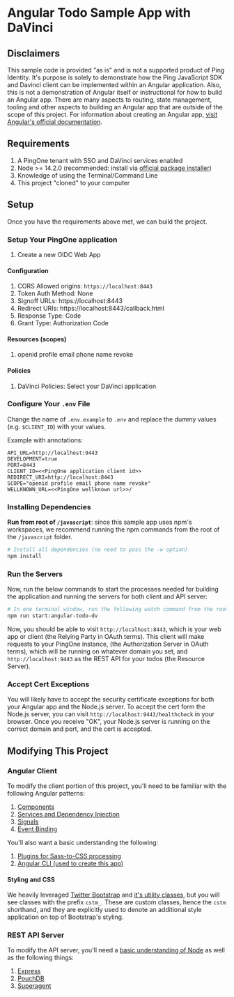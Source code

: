 # Angular Todo Sample App with DaVinci

## Disclaimers

This sample code is provided "as is" and is not a supported product of Ping Identity. It's purpose is solely to demonstrate how the Ping JavaScript SDK and Davinci client can be implemented within an Angular application. Also, this is not a demonstration of Angular itself or instructional for _how_ to build an Angular app. There are many aspects to routing, state management, tooling and other aspects to building an Angular app that are outside of the scope of this project. For information about creating an Angular app, [visit Angular's official documentation](https://v18.angular.dev/overview).

## Requirements

1. A PingOne tenant with SSO and DaVinci services enabled
2. Node >= 14.2.0 (recommended: install via [official package installer](https://nodejs.org/en/))
3. Knowledge of using the Terminal/Command Line
4. This project "cloned" to your computer

## Setup

Once you have the requirements above met, we can build the project.

### Setup Your PingOne application

1. Create a new OIDC Web App

#### Configuration

1. CORS Allowed origins: `https://localhost:8443`
2. Token Auth Method: None
3. Signoff URLs: https://localhost:8443
4. Redirect URIs: https://localhost:8443/callback.html
5. Response Type: Code
6. Grant Type: Authorization Code

#### Resources (scopes)

1. openid profile email phone name revoke

#### Policies

1. DaVinci Policies: Select your DaVinci application

### Configure Your `.env` File

Change the name of `.env.example` to `.env` and replace the dummy values (e.g. `$CLIENT_ID`) with your values.

Example with annotations:
```text
API_URL=http://localhost:9443
DEVELOPMENT=true
PORT=8443
CLIENT_ID=<<PingOne application client id>>
REDIRECT_URI=http://localhost:8443
SCOPE="openid profile email phone name revoke"
WELLKNOWN_URL=<<PingOne wellknown url>>/
```

### Installing Dependencies

**Run from root of `/javascript`**: since this sample app uses npm's workspaces, we recommend running the npm commands from the root of the `/javascript` folder.

```sh
# Install all dependencies (no need to pass the -w option)
npm install
```

### Run the Servers

Now, run the below commands to start the processes needed for building the application and running the servers for both client and API server:

```sh
# In one terminal window, run the following watch command from the root of the repository
npm run start:angular-todo-dv
```

Now, you should be able to visit `http://localhost:8443`, which is your web app or client (the Relying Party in OAuth terms). This client will make requests to your PingOne instance, (the Authorization Server in OAuth terms), which will be running on whatever domain you set, and `http://localhost:9443` as the REST API for your todos (the Resource Server).

### Accept Cert Exceptions

You will likely have to accept the security certificate exceptions for both your Angular app and the Node.js server. To accept the cert form the Node.js server, you can visit `http://localhost:9443/healthcheck` in your browser. Once you receive "OK", your Node.js server is running on the correct domain and port, and the cert is accepted.

## Modifying This Project

### Angular Client

To modify the client portion of this project, you'll need to be familiar with the following Angular patterns:

1. [Components](https://v18.angular.dev/guide/components)
2. [Services and Dependency Injection](https://v18.angular.dev/guide/di)
3. [Signals](https://v18.angular.dev/guide/signals)
4. [Event Binding](https://v18.angular.dev/guide/templates/binding)

You'll also want a basic understanding the following:

1. [Plugins for Sass-to-CSS processing](https://webpack.js.org/loaders/sass-loader/#root)
2. [Angular CLI (used to create this app)](https://angular.io/cli)

#### Styling and CSS

We heavily leveraged [Twitter Bootstrap](https://getbootstrap.com/) and [it's utility classes](https://getbootstrap.com/docs/5.0/utilities/api/), but you will see classes with the prefix `cstm_`. These are custom classes, hence the `cstm` shorthand, and they are explicitly used to denote an additional style application on top of Bootstrap's styling.

### REST API Server

To modify the API server, you'll need a [basic understanding of Node](https://nodejs.org/en/about/) as well as the following things:

1. [Express](https://expressjs.com/)
2. [PouchDB](https://pouchdb.com/)
3. [Superagent](https://www.npmjs.com/package/superagent)
